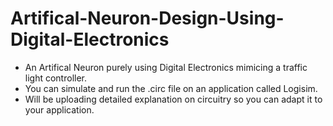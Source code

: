 # Artifical-Neuron-Design-Using-Digital-Electronics
- An Artifical Neuron purely using Digital Electronics mimicing a traffic light controller.
- You can simulate and run the .circ file on an application called Logisim.
- Will be uploading detailed explanation on circuitry so you can adapt it to your application.
